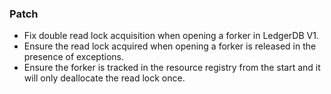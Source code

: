 <!--
A new scriv changelog fragment.

Uncomment the section that is right (remove the HTML comment wrapper).
For top level release notes, leave all the headers commented out.
-->

### Patch

- Fix double read lock acquisition when opening a forker in LedgerDB V1.
- Ensure the read lock acquired when opening a forker is released in the presence of exceptions.
- Ensure the forker is tracked in the resource registry from the start and it will only deallocate the read lock once.

<!--
### Non-Breaking

- A bullet item for the Non-Breaking category.

-->
<!--
### Breaking

- A bullet item for the Breaking category.

-->
